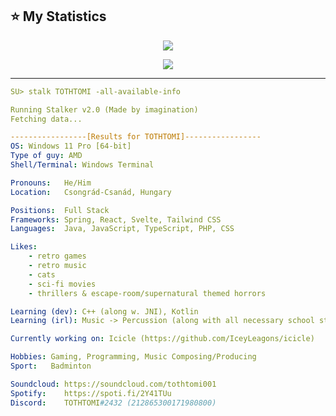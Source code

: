 ## :star: My Statistics
<p align="center"><a href="#">
  <img src="https://github-readme-stats.vercel.app/api?username=TOTHT0MI&show_icons=true&include_all_commits=true&line_height=33&count_private=true&theme=nord" />
</a></p>
<p align="center"><a href="#">
  <img src="https://github-profile-trophy.vercel.app/?username=TOTHT0MI&margin-w=28&margin-h=15&theme=nord&count_private=tru" />
</p></a></p>
  

<!--Color for badges later on: 81a1c1 -->
<hr>

```yaml
SU> stalk TOTHTOMI -all-available-info

Running Stalker v2.0 (Made by imagination)
Fetching data...

-----------------[Results for TOTHTOMI]-----------------
OS: Windows 11 Pro [64-bit]
Type of guy: AMD
Shell/Terminal: Windows Terminal

Pronouns:   He/Him
Location:   Csongrád-Csanád, Hungary

Positions:  Full Stack
Frameworks: Spring, React, Svelte, Tailwind CSS
Languages:  Java, JavaScript, TypeScript, PHP, CSS

Likes:
    - retro games
    - retro music
    - cats
    - sci-fi movies
    - thrillers & escape-room/supernatural themed horrors

Learning (dev): C++ (along w. JNI), Kotlin
Learning (irl): Music -> Percussion (along with all necessary school stuff ofc.)

Currently working on: Icicle (https://github.com/IceyLeagons/icicle)

Hobbies: Gaming, Programming, Music Composing/Producing
Sport:   Badminton

Soundcloud: https://soundcloud.com/tothtomi001
Spotify:    https://spoti.fi/2Y41TUu
Discord:    TOTHTOMI#2432 (212865300171980800)
```
